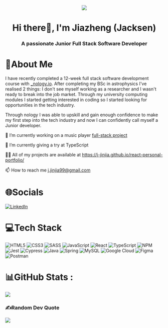 <div id="header" align="center">
  <img src="https://media.giphy.com/media/LW5vBvAb48Oe9OoEKT/giphy.gif"/>
</div>


<h1 align="center">Hi there👋, I'm Jiazheng (Jacksen)</h1>
<h3 align="center">A passionate Junior Full Stack Software Developer</h3>




# 💫About Me 

I have recently completed a 12-week full stack software development course with [_nology.io](https://nology.io/). After completing my BSc in astrophysics I've realised 2 things: I don't see myself working as a researcher and I wasn't ready to break into the job market. Through my university computing modules I started getting interested in coding so I started looking for opportunities in the tech industry.

Through nology I was able to upskill and gain enough confidence to make my first step into the tech industry and now I can confidently call myself a Junior developer.


🔭 I’m currently working on a music player [full-stack project](https://github.com/j-jinjia/full-stack-project)

🌱 I’m currently giving a try at TypeScript

👨‍💻 All of my projects are available at https://j-jinjia.github.io/react-personal-portfolio/

📫 How to reach me j.jinjia99@gmail.com


# 🌐Socials

[![LinkedIn](https://img.shields.io/badge/LinkedIn-%230077B5.svg?logo=linkedin&logoColor=white)](https://www.linkedin.com/in/jiazheng-jin-jia/)


# 💻Tech Stack

![HTML5](https://img.shields.io/badge/html5-%23E34F26.svg?style=for-the-badge&logo=html5&logoColor=white) 
![CSS3](https://img.shields.io/badge/css3-%231572B6.svg?style=for-the-badge&logo=css3&logoColor=white) 
![SASS](https://img.shields.io/badge/SASS-hotpink.svg?style=for-the-badge&logo=SASS&logoColor=white) 
![JavaScript](https://img.shields.io/badge/javascript-%23323330.svg?style=for-the-badge&logo=javascript&logoColor=%23F7DF1E)
![React](https://img.shields.io/badge/react-%2320232a.svg?style=for-the-badge&logo=react&logoColor=%2361DAFB) 
![TypeScript](https://img.shields.io/badge/typescript-%23007ACC.svg?style=for-the-badge&logo=typescript&logoColor=white) 
![NPM](https://img.shields.io/badge/NPM-%23000000.svg?style=for-the-badge&logo=npm&logoColor=white)
![Jest](https://img.shields.io/badge/Jest-B20600?logo=jest&logoColor=white&style=for-the-badge)
![Cypress](https://img.shields.io/badge/Cypress-grey?logo=cypress&logoColor=white&style=for-the-badge)
![Java](https://img.shields.io/badge/java-%23ED8B00.svg?style=for-the-badge&logo=java&logoColor=white) 
![Spring](https://img.shields.io/badge/spring-%236DB33F.svg?style=for-the-badge&logo=spring&logoColor=white) 
![MySQL](https://img.shields.io/badge/mysql-%2300f.svg?style=for-the-badge&logo=mysql&logoColor=white) 
![Google Cloud](https://img.shields.io/badge/Google%20Cloud-%234285F4.svg?style=for-the-badge&logo=google-cloud&logoColor=white) 
![Figma](https://img.shields.io/badge/figma-%23F24E1E.svg?style=for-the-badge&logo=figma&logoColor=white) 
![Postman](https://img.shields.io/badge/Postman-FF6C37?style=for-the-badge&logo=postman&logoColor=white)


# 📊GitHub Stats :

![](https://github-readme-stats.vercel.app/api/top-langs/?username=j-jinjia&theme=react&hide_border=false&include_all_commits=true&count_private=true&layout=compact)


### ✍️Random Dev Quote

![](https://quotes-github-readme.vercel.app/api?type=horizontal&theme=radical)




